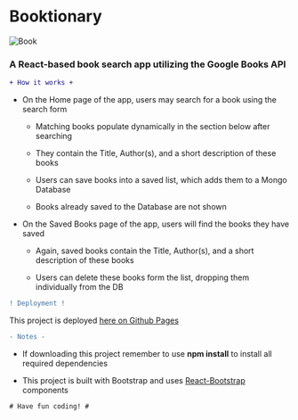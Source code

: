 # Booktionary

![Book](http://icons.iconarchive.com/icons/google/noto-emoji-objects/1024/62863-books-icon.png)

### A React-based book search app utilizing the Google Books API


```diff
+ How it works +
```

  - On the Home page of the app, users may search for a book using the search form

     * Matching books populate dynamically in the section below after searching

     * They contain the Title, Author(s), and a short description of these books

     * Users can save books into a saved list, which adds them to a Mongo Database

     * Books already saved to the Database are not shown

  - On the Saved Books page of the app, users will find the books they have saved

     * Again, saved books contain the Title, Author(s), and a short description of these books

     * Users can delete these books form the list, dropping them individually from the DB

```diff
! Deployment !
```

This project is deployed [here on Github Pages](https://gentle-forest-73354.herokuapp.com/) 

```diff
- Notes -
```

* If downloading this project remember to use **npm install** to install all required dependencies

* This project is built with Bootstrap and uses [React-Bootstrap](https://react-bootstrap.github.io/) components

```diff
# Have fun coding! #
```